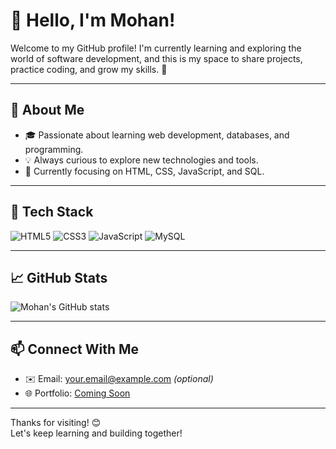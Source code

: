 # 👋 Hello, I'm Mohan!

Welcome to my GitHub profile! I'm currently learning and exploring the world of software development, and this is my space to share projects, practice coding, and grow my skills. 🌱

---

## 🚀 About Me
- 🎓 Passionate about learning web development, databases, and programming.
- 💡 Always curious to explore new technologies and tools.
- 🎯 Currently focusing on HTML, CSS, JavaScript, and SQL.

---

## 🔧 Tech Stack
![HTML5](https://img.shields.io/badge/-HTML5-E34F26?logo=html5&logoColor=white&style=flat)
![CSS3](https://img.shields.io/badge/-CSS3-1572B6?logo=css3&logoColor=white&style=flat)
![JavaScript](https://img.shields.io/badge/-JavaScript-F7DF1E?logo=javascript&logoColor=black&style=flat)
![MySQL](https://img.shields.io/badge/-MySQL-4479A1?logo=mysql&logoColor=white&style=flat)

---

## 📈 GitHub Stats

![Mohan's GitHub stats](https://github-readme-stats.vercel.app/api?username=your-username&show_icons=true&theme=default)

<!-- Replace 'your-username' with your actual GitHub username -->

---

## 📫 Connect With Me
- ✉️ Email: your.email@example.com *(optional)*
- 🌐 Portfolio: [Coming Soon](#)

---

Thanks for visiting! 😊  
Let's keep learning and building together!
